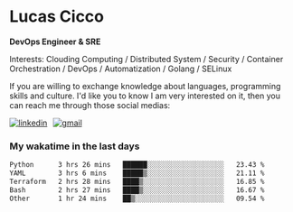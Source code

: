 # Lucas Cicco

**DevOps Engineer & SRE**

Interests: Clouding Computing / Distributed System / Security / Container Orchestration / DevOps / Automatization / Golang / SELinux

If you are willing to exchange knowledge about languages, programming skills and culture. I'd like you to know I am very interested on it, then you can reach me through those social medias:

<div style="display: flex; align-items: center; gap: 10px;">
  <a href="https://www.linkedin.com/in/lucas-vitor-de-cicco" target="_blank">
    <img
      src="https://img.shields.io/badge/-LinkedIn-%230077B5?style=for-the-badge&logo=linkedin&logoColor=white"
      alt="linkedin"
      target="_blank" 
    />
  </a>
  <a href="mailto:lucasvitorx1@gmail.com">
      <img
        src="https://img.shields.io/badge/-Gmail-%23333?style=for-the-badge&logo=gmail&logoColor=white"
        alt="gmail"
        target="_blank"
      />
  </a>
</div>

### My wakatime in the last days

<!--START_SECTION:waka-->

```txt
Python      3 hrs 26 mins   ██████░░░░░░░░░░░░░░░░░░░   23.43 %
YAML        3 hrs 6 mins    █████▒░░░░░░░░░░░░░░░░░░░   21.11 %
Terraform   2 hrs 28 mins   ████▒░░░░░░░░░░░░░░░░░░░░   16.85 %
Bash        2 hrs 27 mins   ████▒░░░░░░░░░░░░░░░░░░░░   16.67 %
Other       1 hr 24 mins    ██▒░░░░░░░░░░░░░░░░░░░░░░   09.54 %
```

<!--END_SECTION:waka-->

